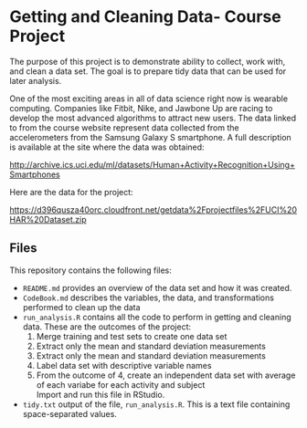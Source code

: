 # Getting and Cleaning Data- Course Project

The purpose of this project is to demonstrate ability to collect, work with, and clean a data set. The goal is to prepare tidy data that can be used for later analysis.

One of the most exciting areas in all of data science right now is wearable computing. Companies like Fitbit, Nike, and Jawbone Up are racing to develop the most advanced algorithms to attract new users. The data linked to from the course website represent data collected from the accelerometers from the Samsung Galaxy S smartphone. A full description is available at the site where the data was obtained:

http://archive.ics.uci.edu/ml/datasets/Human+Activity+Recognition+Using+Smartphones

Here are the data for the project:

https://d396qusza40orc.cloudfront.net/getdata%2Fprojectfiles%2FUCI%20HAR%20Dataset.zip

## Files
This repository contains the following files:
- `README.md` provides an overview of the data set and how it was created.
- `CodeBook.md` describes the variables, the data, and transformations performed to clean up the data
- `run_analysis.R` contains all the code to perform in getting and cleaning data. These are the outcomes of the project: 
  1. Merge training and test sets to create one data set
  1. Extract only the mean and standard deviation measurements
  1. Extract only the mean and standard deviation measurements
  1. Label data set with descriptive variable names
  1. From the outcome of 4, create an independent data set with average of each variabe for each activity and subject  
  Import and run this file in RStudio.
- `tidy.txt` output of the file, `run_analysis.R`. This is a text file containing space-separated values.
